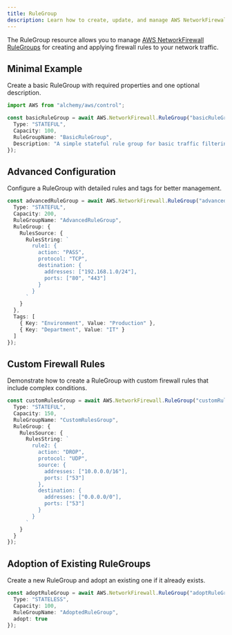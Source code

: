 ```yaml
---
title: RuleGroup
description: Learn how to create, update, and manage AWS NetworkFirewall RuleGroups using Alchemy Cloud Control.
---
```



The RuleGroup resource allows you to manage [AWS NetworkFirewall RuleGroups](https://docs.aws.amazon.com/networkfirewall/latest/userguide/) for creating and applying firewall rules to your network traffic.

## Minimal Example

Create a basic RuleGroup with required properties and one optional description.

```ts
import AWS from "alchemy/aws/control";

const basicRuleGroup = await AWS.NetworkFirewall.RuleGroup("basicRuleGroup", {
  Type: "STATEFUL",
  Capacity: 100,
  RuleGroupName: "BasicRuleGroup",
  Description: "A simple stateful rule group for basic traffic filtering."
});
```

## Advanced Configuration

Configure a RuleGroup with detailed rules and tags for better management.

```ts
const advancedRuleGroup = await AWS.NetworkFirewall.RuleGroup("advancedRuleGroup", {
  Type: "STATEFUL",
  Capacity: 200,
  RuleGroupName: "AdvancedRuleGroup",
  RuleGroup: {
    RulesSource: {
      RulesString: `
        rule1: {
          action: "PASS",
          protocol: "TCP",
          destination: {
            addresses: ["192.168.1.0/24"],
            ports: ["80", "443"]
          }
        }
      `
    }
  },
  Tags: [
    { Key: "Environment", Value: "Production" },
    { Key: "Department", Value: "IT" }
  ]
});
```

## Custom Firewall Rules

Demonstrate how to create a RuleGroup with custom firewall rules that include complex conditions.

```ts
const customRulesGroup = await AWS.NetworkFirewall.RuleGroup("customRulesGroup", {
  Type: "STATEFUL",
  Capacity: 150,
  RuleGroupName: "CustomRulesGroup",
  RuleGroup: {
    RulesSource: {
      RulesString: `
        rule2: {
          action: "DROP",
          protocol: "UDP",
          source: {
            addresses: ["10.0.0.0/16"],
            ports: ["53"]
          },
          destination: {
            addresses: ["0.0.0.0/0"],
            ports: ["53"]
          }
        }
      `
    }
  }
});
```

## Adoption of Existing RuleGroups

Create a new RuleGroup and adopt an existing one if it already exists.

```ts
const adoptRuleGroup = await AWS.NetworkFirewall.RuleGroup("adoptRuleGroup", {
  Type: "STATELESS",
  Capacity: 100,
  RuleGroupName: "AdoptedRuleGroup",
  adopt: true
});
```
